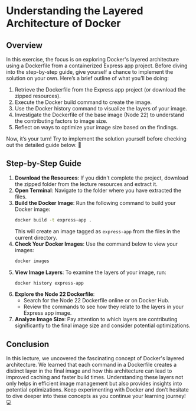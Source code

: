 # Understanding the Layered Architecture of Docker

## Overview

In this exercise, the focus is on exploring Docker's layered architecture using a Dockerfile from a containerized Express app project. Before diving into the step-by-step guide, give yourself a chance to implement the solution on your own. Here’s a brief outline of what you’ll be doing:

1. Retrieve the Dockerfile from the Express app project (or download the zipped resources).
2. Execute the Docker build command to create the image.
3. Use the Docker history command to visualize the layers of your image.
4. Investigate the Dockerfile of the base image (Node 22) to understand the contributing factors to image size.
5. Reflect on ways to optimize your image size based on the findings.

Now, it’s your turn! Try to implement the solution yourself before checking out the detailed guide below. 🚀

## Step-by-Step Guide

1. **Download the Resources**: If you didn't complete the project, download the zipped folder from the lecture resources and extract it.
2. **Open Terminal**: Navigate to the folder where you have extracted the files.
3. **Build the Docker Image**: Run the following command to build your Docker image:
   ```bash
   docker build -t express-app .
   ```
   This will create an image tagged as `express-app` from the files in the current directory.
4. **Check Your Docker Images**: Use the command below to view your images:
   ```bash
   docker images
   ```
5. **View Image Layers**: To examine the layers of your image, run:
   ```bash
   docker history express-app
   ```
6. **Explore the Node 22 Dockerfile**:
   - Search for the Node 22 Dockerfile online or on Docker Hub.
   - Review the commands to see how they relate to the layers in your Express app image.
7. **Analyze Image Size**: Pay attention to which layers are contributing significantly to the final image size and consider potential optimizations.

## Conclusion

In this lecture, we uncovered the fascinating concept of Docker's layered architecture. We learned that each command in a Dockerfile creates a distinct layer in the final image and how this architecture can lead to improved caching and faster build times. Understanding these layers not only helps in efficient image management but also provides insights into potential optimizations. Keep experimenting with Docker and don’t hesitate to dive deeper into these concepts as you continue your learning journey! 💻
